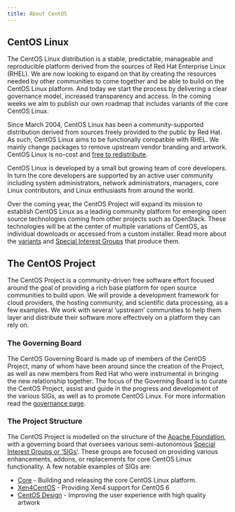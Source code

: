 ```yaml
---
title: About CentOS
---
```


## CentOS Linux

The CentOS Linux distribution is a stable, predictable, manageable and reproducible platform derived from the sources of Red Hat Enterprise Linux (RHEL). We are now looking to expand on that by creating the resources needed by other communities to come together and be able to build on the CentOS Linux platform. And today we start the process by delivering a clear governance model, increased transparency and access. In the coming weeks we aim to publish our own roadmap that includes variants of the core CentOS Linux.

Since March 2004, CentOS Linux has been a community-supported distribution derived from sources freely provided to the public by Red Hat. As such, CentOS Linux aims to be functionally compatible with RHEL. We mainly change packages to remove upstream vendor branding and artwork. CentOS Linux is no-cost and [free to redistribute](/legal).

CentOS Linux is developed by a small but growing team of core developers. In turn the core developers are supported by an active user community including system administrators, network administrators, managers, core Linux contributors, and Linux enthusiasts from around the world.

Over the coming year, the CentOS Project will expand its mission to establish CentOS Linux as a leading community platform for emerging open source technologies coming from other projects such as OpenStack. These technologies will be at the center of multiple variations of CentOS, as individual downloads or accessed from a custom installer. Read more about the [variants](/variants) and [Special Interest Groups](http://wiki.centos.org/SpecialInterestGroup) that produce them.

## The CentOS Project

The CentOS Project is a community-driven free software effort focused around the goal of providing a rich base platform for open source communities to build upon. We will provide a development framework for cloud providers, the hosting community, and scientific data processing, as a few examples. We work with several ‘upstream’ communities to help them layer and distribute their software more effectively on a platform they can rely on.

### The Governing Board

The CentOS Governing Board is made up of members of the CentOS Project, many of whom have been around since the creation of the Project, as well as new members from Red Hat who were instrumental in bringing the new relationship together. The focus of the Governing Board is to curate the CentOS Project, assist and guide in the progress and development of the various SIGs, as well as to promote CentOS Linux. For more information read the [governance page](/about/governance).

### The Project Structure

The CentOS Project is modelled on the structure of the [Apache Foundation](http://apache.org), with a governing board that oversees various semi-autonomous [Special Interest Groups or ‘SIGs’](http://wiki.centos.org/SpecialInterestGroup). These groups are focused on providing various enhancements, addons, or replacements for core CentOS Linux functionality. A few notable examples of SIGs are:

- [Core](http://wiki.centos.org/SpecialInterestGroup/Core) - Building and releasing the core CentOS Linux platform.
- [Xen4CentOS](http://wiki.centos.org/Manuals/ReleaseNotes/Xen4-01) - Providing Xen4 support for CentOS 6
- [CentOS Design](http://wiki.centos.org/ArtWork) - Improving the user experience with high quality artwork
